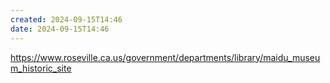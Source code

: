 ```yaml
---
created: 2024-09-15T14:46
date: 2024-09-15T14:46
---
```

https://www.roseville.ca.us/government/departments/library/maidu_museum_historic_site
